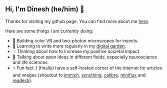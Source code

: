 ## Hi, I'm Dinesh (he/him) 👋

Thanks for visiting my github page. You can find more about me [here](https://dineshnatesan.com/).  

Here are some things I am currently doing:
- 🔭 Building color VR and two-photon microscopes for insects.
- 🌱 Learning to write more regularly in my [digital garden](https://umwelt.dineshnatesan.com/).
- 💡 Thinking about how to increase my positive societal impact.
- 💬 Talking about open ideas in different fields, especially neuroscience and life sciences.
- ⚡ Fun fact: I (finally) have a self-hosted corner of the internet for articles and images (shoutout to [immich](https://immich.app/), [syncthing](https://syncthing.net/), [calibre](https://calibre-ebook.com/), [miniflux](https://miniflux.app/) and [readeck](https://readeck.org/en/)).

<!--
**AbstractGeek/abstractgeek** is a ✨ _special_ ✨ repository because its `README.md` (this file) appears on your GitHub profile.

Here are some ideas to get you started:

- 🔭 I’m currently working on ...
- 🌱 I’m currently learning ...
- 👯 I’m looking to collaborate on ...
- 🤔 I’m looking for help with ...
- 💬 Ask me about ...
- 📫 How to reach me: ...
- 😄 Pronouns: ...
- ⚡ Fun fact: ...
-->
